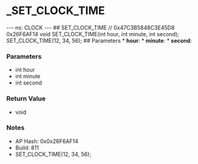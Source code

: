 # _SET_CLOCK_TIME

--- ns: CLOCK --- ## SET_CLOCK_TIME  // 0x47C3B5848C3E45D8 0x26F6AF14 void SET_CLOCK_TIME(int hour, int minute, int second);  SET_CLOCK_TIME(12, 34, 56);  ## Parameters * **hour**: * **minute**: * **second**:

### Parameters
* int hour
* int minute
* int second

### Return Value
* void

### Notes
* AP Hash: 0x0x26F6AF14
* Build: 811
* SET_CLOCK_TIME(12, 34, 56);

